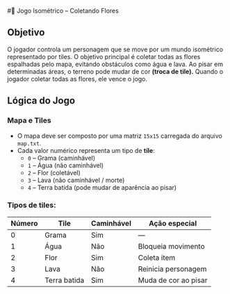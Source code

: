 #🌸 Jogo Isométrico – Coletando Flores

## Objetivo
O jogador controla um personagem que se move por um mundo isométrico representado por tiles. O objetivo principal é coletar todas as flores espalhadas pelo mapa, evitando obstáculos como água e lava. Ao pisar em determinadas áreas, o terreno pode mudar de cor **(troca de tile).** Quando o jogador coletar todas as flores, ele vence o jogo.

## Lógica do Jogo

### Mapa e Tiles
- O mapa deve ser composto por uma matriz `15x15` carregada do arquivo `map.txt`.
- Cada valor numérico representa um tipo de **tile**:
  - `0` – Grama (caminhável)
  - `1` – Água (não caminhável)
  - `2` – Flor (coletável)
  - `3` – Lava (não caminhável / morte)
  - `4` – Terra batida (pode mudar de aparência ao pisar)

### Tipos de tiles:
| Número | Tile         | Caminhável | Ação especial          |
|--------|--------------|------------|------------------------|
| 0      | Grama        |    Sim     | —                      |
| 1      | Água         |    Não     | Bloqueia movimento     |
| 2      | Flor         |    Sim     | Coleta item            |
| 3      | Lava         |    Não     | Reinicia personagem    |
| 4      | Terra batida |    Sim     | Muda de cor ao pisar   |
